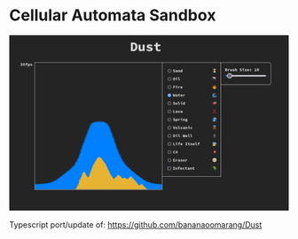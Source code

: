 # Cellular Automata Sandbox #

![Screenshot](screenshot.png)

Typescript port/update of: https://github.com/bananaoomarang/Dust
